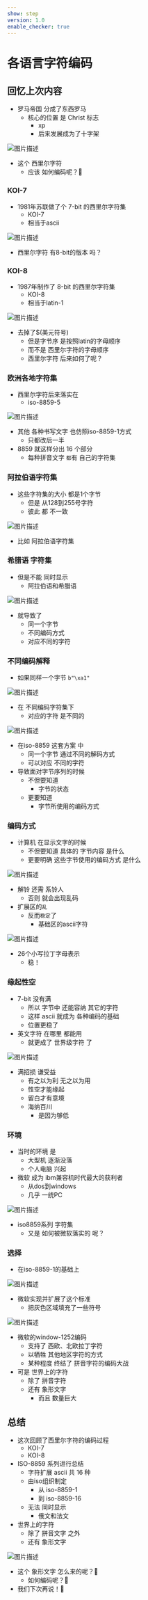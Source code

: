 ```yaml
---
show: step
version: 1.0
enable_checker: true
---
```


# 各语言字符编码

## 回忆上次内容

- 罗马帝国 分成了东西罗马
	- 核心的位置 是 Christ 标志
		- xp
		- 后来发展成为了十字架

![图片描述](https://doc.shiyanlou.com/courses/uid1190679-20230119-1674127905612)

- 这个 西里尔字符 
	- 应该 如何编码呢？🤔

### KOI-7

- 1981年苏联做了个 7-bit 的西里尔字符集
	- KOI-7
	- 相当于ascii

![图片描述](https://doc.shiyanlou.com/courses/uid1190679-20230101-1672577044920)

- 西里尔字符 有8-bit的版本 吗？

### KOI-8

- 1987年制作了 8-bit 的西里尔字符集
	- KOI-8
	- 相当于latin-1

![图片描述](https://doc.shiyanlou.com/courses/uid1190679-20230101-1672577299711)

- 去掉了$(美元符号)
	- 但是字节序 是按照latin的字母顺序
	- 而不是 西里尔字符的字母顺序
	- 西里尔字符 后来如何了呢？

### 欧洲各地字符集

- 西里尔字符后来落实在
	- iso-8859-5

![图片描述](https://doc.shiyanlou.com/courses/uid1190679-20210226-1614342965135)

- 其他 各种书写文字 也仿照iso-8859-1方式
	- 只都改后一半
- 8859 就这样分出 16 个部分
	- 每种拼音文字 `都`有 自己的字符集

### 阿拉伯语字符集

- 这些字符集的大小 都是1个字节
	- 但是 从128到255号字符
	- 彼此 都 不一致

![图片描述](https://doc.shiyanlou.com/courses/uid1190679-20230215-1676453634789)

- 比如 阿拉伯语字符集

### 希腊语 字符集

- 但是不能 同时显示
	- 阿拉伯语和希腊语

![图片描述](https://doc.shiyanlou.com/courses/uid1190679-20230215-1676453680406)

- 就导致了
	- 同一个字节
	- 不同编码方式
	- 对应不同的字符

### 不同编码解释

- 如果同样一个字节 `b"\xa1"`

![图片描述](https://doc.shiyanlou.com/courses/uid1190679-20220507-1651905311985)

- 在 不同编码字符集下
	- 对应的字符 是不同的

![图片描述](https://doc.shiyanlou.com/courses/uid1190679-20210930-1633013818143)

- 在iso-8859 这套方案 中
	- 同一个字节 通过不同的解码方式
	- 可以对应 不同的字符
- 导致面对字节序列的时候
	- 不但要知道
		- 字节的状态
	- 更要知道
		- 字节所使用的编码方式

### 编码方式

- 计算机 在显示文字的时候
	- 不但要知道 具体的 字节内容 是什么
	- 更要明确 这些字节使用的编码方式 是什么

![图片描述](https://doc.shiyanlou.com/courses/uid1190679-20220507-1651884836556)

- 解铃 还需 系铃人
	- 否则 就会出现乱码
- 扩展区的`乱`
	- 反而`稳定`了 
		- 基础区的ascii字符

![图片描述](https://doc.shiyanlou.com/courses/uid1190679-20230101-1672563091206)

- 26个小写拉丁字母表示
	- 稳！

### 缘起性空

- 7-bit 没有满
  - 所以 字节中 还能容纳 其它的字符
  - 这样 ascii 就成为 各种编码的基础
  - 位置更稳了
- 英文字符 在哪里 都能用
  - 就更成了 世界级字符 了

![图片描述](https://doc.shiyanlou.com/courses/uid1190679-20220515-1652606842396)

- 满招损 谦受益
  - 有之以为利 无之以为用
  - 性空才能缘起
  - 留白才有意境
  - 海纳百川 
	- 是因为够低

### 环境

- 当时的环境 是
	- 大型机 逐渐没落
	- 个人电脑 兴起
- 微软 成为 ibm兼容机时代最大的获利者
	- 从dos到windows
	- 几乎 一统PC

![图片描述](https://doc.shiyanlou.com/courses/uid1190679-20220507-1651879032593)

- iso8859系列 字符集
	- 又是 如何被微软落实的 呢？

### 选择

- 在iso-8859-1的基础上

![图片描述](https://doc.shiyanlou.com/courses/uid1190679-20220507-1651884252118)

- 微软实现并扩展了这个标准
	- 把灰色区域填充了一些符号

![图片描述](https://doc.shiyanlou.com/courses/uid1190679-20220507-1651884289282)

- 微软的window-1252编码
	- 支持了 西欧、北欧拉丁字符
	- 以牺牲 其他地区字符的方式
	- 某种程度 终结了 拼音字符的编码大战
- 可是 世界上的字符
	- 除了 拼音字符
    - 还有 象形文字
    	- 而且 数量巨大

## 总结

- 这次回顾了西里尔字符的编码过程
	- KOI-7
	- KOI-8
- ISO-8859 系列进行总结
    - 字符扩展 ascii 共 16 种
	- 由iso组织制定
		- 从 iso-8859-1
		- 到 iso-8859-16
	- 无法 同时显示
		- 俄文和法文
- 世界上的字符
	- 除了 拼音文字 之外
	- 还有 象形文字

![图片描述](https://doc.shiyanlou.com/courses/uid1190679-20230103-1672715003090)

- 这个 象形文字 怎么来的呢？🤔
	- 如何编码呢？🤔
- 我们下次再说！👋
